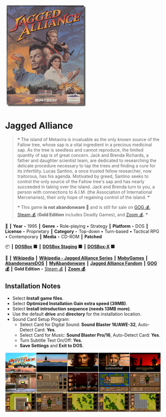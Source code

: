 ![](Thumbnail.png "application-thumbnail")

# Jagged Alliance

> ❝ The island of Metavira is invaluable as the only known source of the Fallow tree, whose sap is a vital ingredient in a precious medicinal sap. As the tree is seedless and cannot reproduce, the limited quantity of sap is of great concern. Jack and Brenda Richards, a father and daughter scientist team, are dedicated to researching the delicate procedure necessary to tap the trees and finding a cure for its infertility. Lucas Santino, a once trusted fellow researcher, now traitorous, has his agenda. Motivated by greed, Santino seeks to control the only source of the Fallow tree's sap and has nearly succeeded in taking over the island. Jack and Brenda turn to you, a person with connections to A.I.M. (the Association of International Mercenaries), their only hope of regaining control of the island. ❞
>
> ❝ This game **is not abandonware 🚫** and is still for sale on [GOG 💰](https://www.gog.com/en/game/jagged_alliance), [Steam 💰](https://store.steampowered.com/app/283270/Jagged_Alliance_1_Gold_Edition/) (**Gold Edition** includes Deadly Games), and [Zoom 💰](https://www.zoom-platform.com/product/jagged-alliance). ❞
>

📌 ┃ **Year** ‣ 1995 ┃ **Genre** ‣ Role-playing • Strategy ┃ **Platform** ‣ DOS ┃ **License** ‣ Proprietary ┃ **Category** ‣ Top-down • Turn-based • Tactical RPG • Contemporary ┃ **Media** ‣ CD-ROM ┃ **Patched** 

📦 ┃ **[DOSBox](https://www.dosbox.com/) 🟩** ┃ **[DOSBox Staging](https://dosbox-staging.github.io/) 🟩** ┃ **[DOSBox-X](https://dosbox-x.com/) 🟩** 

📎 ┃ **[Wikipedia](https://en.wikipedia.org/wiki/Jagged_Alliance)** ┃ **[Wikipedia - Jagged Alliance Series](https://en.wikipedia.org/wiki/Jagged_Alliance_(series))** ┃ **[MobyGames](https://www.mobygames.com/game/1038/jagged-alliance/)** ┃ **[AbandonwareDOS](https://www.abandonwaredos.com/abandonware-game.php?abandonware=Jagged+Alliance&gid=2213)** ┃ **[MyAbandonware](https://www.myabandonware.com/game/jagged-alliance-33e)** ┃ **[Jagged Alliance Fandom](https://jaggedalliance.fandom.com/wiki/Jagged_Alliance)** ┃ **[GOG 💰](https://www.gog.com/en/game/jagged_alliance)** ┃ **Gold Edition** ‣ [Steam 💰](https://store.steampowered.com/app/283270/Jagged_Alliance_1_Gold_Edition/) ┃ **[Zoom 💰](https://www.zoom-platform.com/product/jagged-alliance)** 

## Installation Notes
- Select **Install game files**.
- Select **Optimized Installation Gain extra speed (39MB)**.
- Select **Install introduction sequence (needs 13MB more)**.
- Use the default **drive** and **directory** for the installation location.
- Sound Card Setup Program:
  - Select Card for Digital Sound: **Sound Blaster 16/AWE-32**, Auto-Detect Card: **Yes**.
  - Select Card for Music: **Sound Blaster Pro/16**, Auto-Detect Card: **Yes**.
  - Turn Subtitle Text On/Off: **Yes**.
  - **Save Settings** and **Exit to DOS**.

![](Montage.png "Jagged Alliance")

